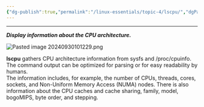 ```yaml
---
{"dg-publish":true,"permalink":"/linux-essentials/topic-4/lscpu/","dgPassFrontmatter":true}
---
```


---
___Display information about the CPU architecture.___

![Pasted image 20240930101229.png](/img/user/Linux%20Essentials/Topic%204/Topic4%20reference%20images/Pasted%20image%2020240930101229.png)

**lscpu** gathers CPU architecture information from sysfs and /proc/cpuinfo. The command output can be optimized for parsing or for easy readability by humans.  
The information includes, for example, the number of CPUs, threads, cores, sockets, and Non-Uniform Memory Access (NUMA) nodes. There is also information about the CPU caches and cache sharing, family, model, bogoMIPS, byte order, and stepping.
